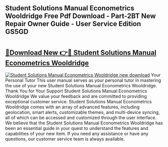 ## Student Solutions Manual Econometrics Wooldridge Free Pdf Download - Part-2BT New Repair Owner Guide - User Service Edition GS5GD

# <h2><a href="http://bc67516.oget.top/?id=Student+Solutions+Manual+Econometrics+Wooldridge">🔗Download New 👉🔴 Student Solutions Manual Econometrics Wooldridge</a></h2>

[![Student Solutions Manual Econometrics Wooldridge new download](https://i.imgur.com/5g1atiW.png)](http://bc67516.oget.top/?id=Student+Solutions+Manual+Econometrics+Wooldridge)
Your Personal Tutor This user manual serves as your personal tutor in mastering the use of your new Student Solutions Manual Econometrics Wooldridge. Thank You for Your Support Student Solutions Manual Econometrics Wooldridge We value your feedback and are committed to providing exceptional customer service. Student Solutions Manual Econometrics Wooldridge comes with an array of advanced features, including geolocation, smart alerts, customizable themes, and multi-device syncing, all of which can be accessed and customized through the user interface. We believe that the Student Solutions Manual Econometrics Wooldridge has been an essential guide in your quest to understand the features and capabilities of your new item. If you need any assistance or have any questions, our customer service team is always available.

